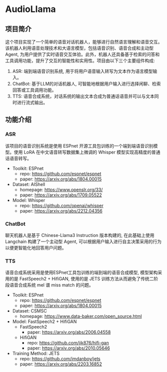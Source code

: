 # AudioLlama
## 项目简介
这个项目实现了一个简单的语音对话机器人，能够进行自然语言理解和语音交互。该机器人利用语音处理技术和大语言模型，包括语音识别、语音合成和主动型Agent, 为用户提供了实时语音交互体验。此外，机器人还具备基于检索的问答和工具调用功能，提升了交互的智能性和实用性。项目由以下三个主要组件构成:
1. ASR: 端到端语音识别系统, 用于将用户语音输入转写为文本作为语言模型输入。
2. ChatBot: 基于LLM的对话机器人, 可智能地根据用户输入进行选择闲聊、检索回答或工具调用功能。
3. TTS: 语音合成系统，对话系统的输出文本合成为普通话语音并可以与文本同时进行流式输出。

## 功能介绍
### ASR
该项目的语音识别系统是使用 ESPnet 开源工具包训练的一个端到端语音识别模型。使用 LoRA 在中文语音转写数据集上微调的 Whisper 模型实现高精度的普通话语音转写。
* Toolkit: ESPnet
     * repo: https://github.com/espnet/espnet
     *  paper: https://arxiv.org/abs/1804.00015
* Dataset: AIShell
     * homepage: https://www.openslr.org/33/
     * paper: https://arxiv.org/abs/1709.05522
* Model: Whisper 
     * repo: https://github.com/openai/whisper
     * paper: https://arxiv.org/abs/2212.04356
### ChatBot
聊天机器人是基于 Chinese-Llama3 Instruction 版本构建的, 在此基础上使用 Langchain 构建了一个主动型 Agent, 可以根据用户输入进行自主决策采用的行为以便更智能化地回答用户问题。
### TTS
语音合成系统采用是使用ESPnet工具包训练的端到端的语音合成模型, 模型架构采用的是 FastSpeech2 + HifiGAN, 使用的是 JETS 训练方法从而避免了传统二阶段语音合成系统 mel 谱 miss match 的问题。
* Toolkit: ESPnet
     * repo: https://github.com/espnet/espnet
     * paper: https://arxiv.org/abs/1804.00015
* Dataset: CSMSC
     * homepage: https://www.data-baker.com/open_source.html
* Model: FastSpeech2 + HifiGAN
  * FastSpeech2
     * paper: https://arxiv.org/abs/2006.04558
  * HifiGAN
     * repo: https://github.com/jik876/hifi-gan
     *  paper: https://arxiv.org/abs/2010.05646
* Training Method: JETS
     * repo: https://github.com/imdanboy/jets
     * paper: https://arxiv.org/abs/2203.16852

